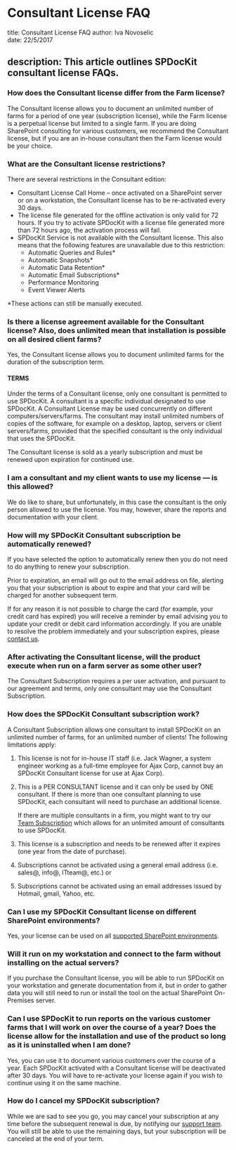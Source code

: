 # Consultant License FAQ

title: Consultant License FAQ author: Iva Novoselic  
date: 22/5/2017

## description: This article outlines SPDocKit consultant license FAQs.

### How does the Consultant license differ from the Farm license?

The Consultant license allows you to document an unlimited number of farms for a period of one year \(subscription license\), while the Farm license is a perpetual license but limited to a single farm. If you are doing SharePoint consulting for various customers, we recommend the Consultant license, but if you are an in-house consultant then the Farm license would be your choice.

### What are the Consultant license restrictions?

There are several restrictions in the Consultant edition:

* Consultant License Call Home – once activated on a SharePoint server or on a workstation, the Consultant license has to be re-activated every 30 days.
* The license file generated for the offline activation is only valid for 72 hours. If you try to activate SPDocKit with a license file generated more than 72 hours ago, the activation process will fail.
* SPDocKit Service is not available with the Consultant license. This also means that the following features are unavailable due to this restriction:
  * Automatic Queries and Rules\*
  * Automatic Snapshots\*
  * Automatic Data Retention\*
  * Automatic Email Subscriptions\*
  * Performance Monitoring
  * Event Viewer Alerts

\*These actions can still be manually executed.

### Is there a license agreement available for the Consultant license? Also, does unlimited mean that installation is possible on all desired client farms?

Yes, the Consultant license allows you to document unlimited farms for the duration of the subscription term.

#### TERMS

Under the terms of a Consultant license, only one consultant is permitted to use SPDocKit. A consultant is a specific individual designated to use SPDocKit. A Consultant License may be used concurrently on different computers/servers/farms. The consultant may install unlimited numbers of copies of the software, for example on a desktop, laptop, servers or client servers/farms, provided that the specified consultant is the only individual that uses the SPDocKit.

The Consultant license is sold as a yearly subscription and must be renewed upon expiration for continued use.

### I am a consultant and my client wants to use my license — is this allowed?

We do like to share, but unfortunately, in this case the consultant is the only person allowed to use the license. You may, however, share the reports and documentation with your client.

### How will my SPDocKit Consultant subscription be automatically renewed?

If you have selected the option to automatically renew then you do not need to do anything to renew your subscription.

Prior to expiration, an email will go out to the email address on file, alerting you that your subscription is about to expire and that your card will be charged for another subsequent term.

If for any reason it is not possible to charge the card \(for example, your credit card has expired\) you will receive a reminder by email advising you to update your credit or debit card information accordingly. If you are unable to resolve the problem immediately and your subscription expires, please [contact us](https://www.spdockit.com/support/contact-us/).

### After activating the Consultant license, will the product execute when run on a farm server as some other user?

The Consultant Subscription requires a per user activation, and pursuant to our agreement and terms, only one consultant may use the Consultant Subscription.

### How does the SPDocKit Consultant subscription work?

A Consultant Subscription allows one consultant to install SPDocKit on an unlimited number of farms, for an unlimited number of clients! The following limitations apply:

1. This license is not for in-house IT staff \(i.e. Jack Wagner, a system engineer working as a full-time employee for Ajax Corp, cannot buy an SPDocKit Consultant license for use at Ajax Corp\).
2. This is a PER CONSULTANT license and it can only be used by ONE consultant. If there is more than one consultant planning to use SPDocKit, each consultant will need to purchase an additional license.  

   If there are multiple consultants in a firm, you might want to try our [Team Subscription](https://www.spdockit.com/orders/) which allows for an unlimited amount of consultants to use SPDocKit.

3. This license is a subscription and needs to be renewed after it expires \(one year from the date of purchase\).
4. Subscriptions cannot be activated using a general email address \(i.e. sales@, info@, ITteam@, etc.\) or
5. Subscriptions cannot be activated using an email addresses issued by Hotmail, gmail, Yahoo, etc.

### Can I use my SPDocKit Consultant license on different SharePoint environments?

Yes, your license can be used on all [supported SharePoint environments](consultant-license-faq.md#internal/requirements/supported-sharepoint-editions).

### Will it run on my workstation and connect to the farm without installing on the actual servers?

If you purchase the Consultant license, you will be able to run SPDocKit on your workstation and generate documentation from it, but in order to gather data you will still need to run or install the tool on the actual SharePoint On-Premises server.

### Can I use SPDocKit to run reports on the various customer farms that I will work on over the course of a year? Does the license allow for the installation and use of the product so long as it is uninstalled when I am done?

Yes, you can use it to document various customers over the course of a year. Each SPDocKit activated with a Consultant license will be deactivated after 30 days. You will have to re-activate your license again if you wish to continue using it on the same machine.

### How do I cancel my SPDocKit subscription?

While we are sad to see you go, you may cancel your subscription at any time before the subsequent renewal is due, by notifying our [support team](https://www.spdockit.com/support/contact-us/). You will still be able to use the remaining days, but your subscription will be canceled at the end of your term.

